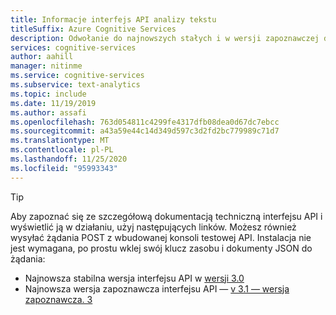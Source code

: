 ```yaml
---
title: Informacje interfejs API analizy tekstu
titleSuffix: Azure Cognitive Services
description: Odwołanie do najnowszych stałych i w wersji zapoznawczej definicji interfejsu API
services: cognitive-services
author: aahill
manager: nitinme
ms.service: cognitive-services
ms.subservice: text-analytics
ms.topic: include
ms.date: 11/19/2019
ms.author: assafi
ms.openlocfilehash: 763d054811c4299fe4317dfb08dea0d67dc7ebcc
ms.sourcegitcommit: a43a59e44c14d349d597c3d2fd2bc779989c71d7
ms.translationtype: MT
ms.contentlocale: pl-PL
ms.lasthandoff: 11/25/2020
ms.locfileid: "95993343"
---
```

> [!Tip]
> Aby zapoznać się ze szczegółową dokumentacją techniczną interfejsu API i wyświetlić ją w działaniu, użyj następujących linków. Możesz również wysyłać żądania POST z wbudowanej konsoli testowej API. Instalacja nie jest wymagana, po prostu wklej swój klucz zasobu i dokumenty JSON do żądania:
> - Najnowsza stabilna wersja interfejsu API w [wersji 3.0](https://westcentralus.dev.cognitive.microsoft.com/docs/services/TextAnalytics-v3-0)
> - Najnowsza wersja zapoznawcza interfejsu API — [v 3.1 — wersja zapoznawcza. 3](https://westcentralus.dev.cognitive.microsoft.com/docs/services/TextAnalytics-v3-1-Preview-3)
